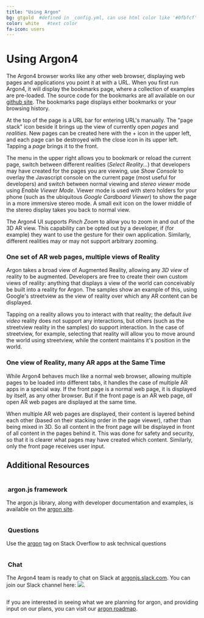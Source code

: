 ```yaml
---
title: "Using Argon"
bg: gtgold  #defined in _config.yml, can use html color like '#0fbfcf'
color: white   #text color
fa-icon: users
---
```

# Using Argon4

The Argon4 browser works like any other web browser, displaying web pages and applications you point it at with a URL. When you first run Argon4, it will display the bookmarks page, where a collection of examples are pre-loaded. 
The source code for the bookmarks are all available on our [github site](http://github.com/argonjs).  The bookmarks page displays either bookmarks or your browsing history.

At the top of the page is a URL bar for entering URL's manually.  The "page stack" icon beside it brings up the view of currently open *pages* and *realities*.  New pages can be created here with the + icon in the upper left, and each page can be destroyed with the close icon in its upper left.  Tapping a *page* brings it to the front.

The menu in the upper right allows you to bookmark or reload the current page, switch between different realities (*Select Reality...*)
that developers may have 
created for the pages you are viewing, use *Show Console* to overlay the Javascript console on the current page (most useful 
for developers) and switch between normal viewing and *stereo viewer* mode using *Enable Viewer Mode*.  Viewer mode is used with stero holders for your phone (such as the ubiquitous *Google Cardboard Viewer*) to show the page in a more immersive stereo mode.  A small exit icon on the lower middle of the 
stereo display takes you back to normal view.

The Argon4 UI supports *Pinch Zoom* to allow you to zoom in and out of the
3D AR view.  This capability can be opted out by a developer, if (for example) 
they want to use the gesture for their own application.  Similarly, different
realities may or may not support arbitrary zooming.  

### One set of AR web pages, multiple views of Reality

Argon takes a broad view of Augmented Reality, allowing any *3D view* of reality to be augmented.  Developers are free to create their own custom 
views of reality:  anything that displays a view of the world can conceivably
be built into a reality for Argon.  The samples show an example of this, using
Google's streetview as the view of reality over which any AR content can
be displayed.

Tapping on a reality allows you to interact with that reality; the default *live video* reality does not support any interactions, but others (such as 
the streetview reality in the samples) do support interaction.  In the case of streetview, for example, selecting that reality will allow you to move around the world using streetview, while the content maintains it's position in the world.

### One view of Reality, many AR apps at the Same Time

While Argon4 behaves much like a normal web browser, allowing multiple pages
to be loaded into different tabs, it handles the case of multiple AR 
apps in a special way.  If the front page is a normal web page, it is 
displayed by itself, as any other browser.  But if the front page is 
an AR web page, *all* open AR web pages are displayed at the same time.

When multiple AR web pages are displayed, their content is layered behind
each other (based on their stacking order in the page viewer), rather than
being mixed in 3D.  So all content in the front page will be displayed
in front of all content in the pages behind it.  This was done for safety
and security, so that it is clearer what pages may have created which
content.  Similarly, only the front page receives user input.

## Additional Resources

<div class="container">
<div class="row">
  <div class="column full">
    <h3 class="text-gtnavy"><i class="fa fa-folder-open text-grey"></i>&nbsp;argon.js framework</h3>
<p>The argon.js library, along with developer documentation and examples, is available on the <a href="https://argonjs.io">argon site</a>.</p>   
  </div>
</div>
<div class="row">
  <div class="column halfx">
    <h3 class="text-gtnavy"><i class="fa fa-stack-overflow text-grey"></i>&nbsp;Questions</h3>
    <p>Use the <a href="http://stackoverflow.com/questions/tagged/argon">argon</a> tag on Stack Overflow to ask technical questions</p>
  </div>
  <div class="column halfx">
    <h3 class="text-gtnavy"><i class="fa fa-slack text-grey"></i>&nbsp;Chat</h3>
    <p>The Argon4 team is ready to chat on Slack at
    <a href="http://argonjs.slack.com">argonjs.slack.com</a>.  You can join our Slack channel here: <a href="http://spam.cc.gatech.edu:3600"><img src="http://spam.cc.gatech.edu:3600/badge.svg"></img></a>.</p>
  </div>
</div>
</div>

If you are interested in seeing what we are planning for argon, and providing input on our plans, you can visit our [argon roadmap](https://trello.com/b/gBsEa8eg).
